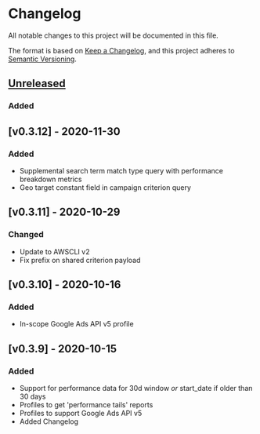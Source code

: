 # Changelog
All notable changes to this project will be documented in this file.

The format is based on [Keep a Changelog](https://keepachangelog.com/en/1.0.0/),
and this project adheres to [Semantic Versioning](https://semver.org/spec/v2.0.0.html).

## [Unreleased]
### Added


## [v0.3.12] - 2020-11-30
### Added
- Supplemental search term match type query with performance breakdown metrics
- Geo target constant field in campaign criterion query

## [v0.3.11] - 2020-10-29
### Changed
- Update to AWSCLI v2
- Fix prefix on shared criterion payload

## [v0.3.10] - 2020-10-16
### Added
- In-scope Google Ads API v5 profile

## [v0.3.9] - 2020-10-15
### Added
- Support for performance data for 30d window _or_ start_date if older than 30 days
- Profiles to get 'performance tails' reports
- Profiles to support Google Ads API v5
- Added Changelog

[Unreleased]: https://github.com/Afternoonify/client-platform-api/compare/v0.3.12...HEAD
[0.3.12]: https://github.com/Afternoonify/client-platform-api/releases/tag/v0.3.11
[0.3.11]: https://github.com/Afternoonify/client-platform-api/releases/tag/v0.3.10
[0.3.10]: https://github.com/Afternoonify/client-platform-api/releases/tag/v0.3.9
[0.3.9]: https://github.com/Afternoonify/client-platform-api/releases/tag/v0.3.8
